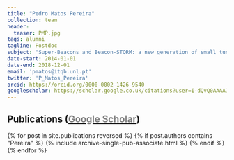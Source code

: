 ```yaml
---
title: "Pedro Matos Pereira"
collection: team
header:
  teaser: PMP.jpg
tags: alumni
tagline: Postdoc
subject: "Super-Beacons and Beacon-STORM: a new generation of small tunable photoswitching probes and Super-Resolution approaches."
date-start: 2014-01-01
date-end: 2018-12-01
email: 'pmatos@itqb.unl.pt'
twitter: 'P_Matos_Pereira'
orcid: https://orcid.org/0000-0002-1426-9540
googlescholar: https://scholar.google.co.uk/citations?user=I-dQvQ0AAAAJ&hl=en
---
```


<p align= "justify">

<h2> Publications (<a href="https://scholar.google.co.uk/citations?user=I-dQvQ0AAAAJ&hl=en"><span style="color:gray">Google Scholar</span></a>)</h2>
{% for post in site.publications reversed %}
  {% if post.authors contains "Pereira" %}
    {% include archive-single-pub-associate.html %}
  {% endif %}
{% endfor %}
